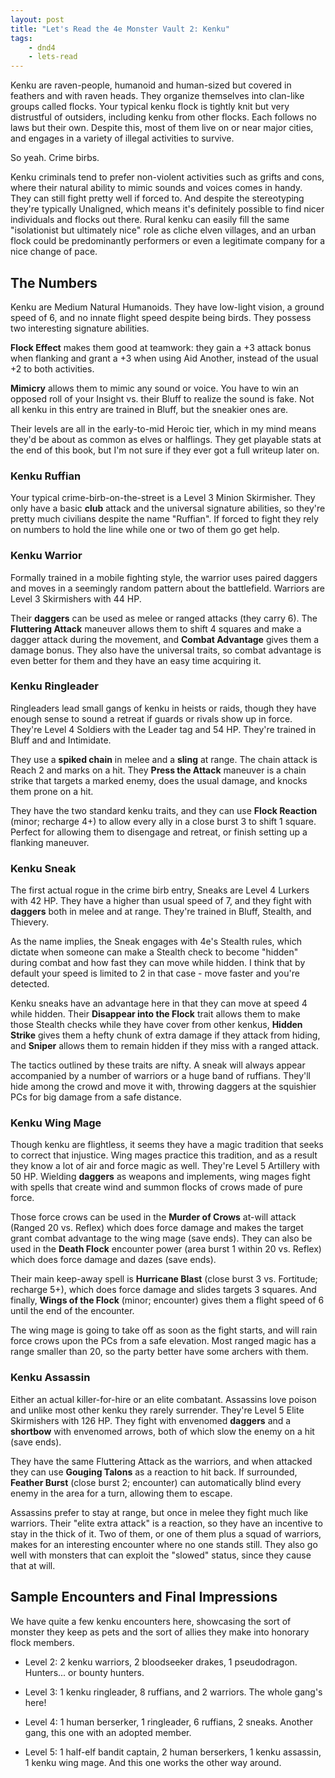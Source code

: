 ```yaml
---
layout: post
title: "Let's Read the 4e Monster Vault 2: Kenku"
tags:
    - dnd4
    - lets-read
---
```


Kenku are raven-people, humanoid and human-sized but covered in feathers and
with raven heads. They organize themselves into clan-like groups called
flocks. Your typical kenku flock is tightly knit but very distrustful of
outsiders, including kenku from other flocks. Each follows no laws but their
own. Despite this, most of them live on or near major cities, and engages in a
variety of illegal activities to survive.

So yeah. Crime birbs.

Kenku criminals tend to prefer non-violent activities such as grifts and cons,
where their natural ability to mimic sounds and voices comes in handy. They can
still fight pretty well if forced to. And despite the stereotyping they're
typically Unaligned, which means it's definitely possible to find nicer
individuals and flocks out there. Rural kenku can easily fill the same
"isolationist but ultimately nice" role as cliche elven villages, and an urban
flock could be predominantly performers or even a legitimate company for a nice
change of pace.

## The Numbers

Kenku are Medium Natural Humanoids. They have low-light vision, a ground speed
of 6, and no innate flight speed despite being birds. They possess two
interesting signature abilities.

**Flock Effect** makes them good at teamwork: they gain a +3 attack bonus when
flanking and grant a +3 when using Aid Another, instead of the usual +2 to both
activities.

**Mimicry** allows them to mimic any sound or voice. You have to win an opposed
roll of your Insight vs. their Bluff to realize the sound is fake. Not all kenku
in this entry are trained in Bluff, but the sneakier ones are.

Their levels are all in the early-to-mid Heroic tier, which in my mind means
they'd be about as common as elves or halflings. They get playable stats at the
end of this book, but I'm not sure if they ever got a full writeup later on.

### Kenku Ruffian

Your typical crime-birb-on-the-street is a Level 3 Minion Skirmisher. They only
have a basic **club** attack and the universal signature abilities, so they're
pretty much civilians despite the name "Ruffian". If forced to fight they rely
on numbers to hold the line while one or two of them go get help.

### Kenku Warrior

Formally trained in a mobile fighting style, the warrior uses paired daggers and
moves in a seemingly random pattern about the battlefield. Warriors are Level 3
Skirmishers with 44 HP.

Their **daggers** can be used as melee or ranged attacks (they carry 6). The
**Fluttering Attack** maneuver allows them to shift 4 squares and make a dagger
attack during the movement, and **Combat Advantage** gives them a damage
bonus. They also have the universal traits, so combat advantage is even better
for them and they have an easy time acquiring it.

### Kenku Ringleader

Ringleaders lead small gangs of kenku in heists or raids, though they have
enough sense to sound a retreat if guards or rivals show up in force. They're
Level 4 Soldiers with the Leader tag and 54 HP. They're trained in Bluff and
and Intimidate.

They use a **spiked chain** in melee and a **sling** at range. The chain attack
is Reach 2 and marks on a hit. They **Press the Attack** maneuver is a chain
strike that targets a marked enemy, does the usual damage, and knocks them prone
on a hit.

They have the two standard kenku traits, and they can use **Flock Reaction**
(minor; recharge 4+) to allow every ally in a close burst 3 to shift 1
square. Perfect for allowing them to disengage and retreat, or finish setting up
a flanking maneuver.

### Kenku Sneak

The first actual rogue in the crime birb entry, Sneaks are Level 4 Lurkers with
42 HP. They have a higher than usual speed of 7, and they fight with **daggers**
both in melee and at range. They're trained in Bluff, Stealth, and Thievery.

As the name implies, the Sneak engages with 4e's Stealth rules, which dictate
when someone can make a Stealth check to become "hidden" during combat and how
fast they can move while hidden. I think that by default your speed is limited
to 2 in that case - move faster and you're detected.

Kenku sneaks have an advantage here in that they can move at speed 4 while
hidden. Their **Disappear into the Flock** trait allows them to make those
Stealth checks while they have cover from other kenkus, **Hidden Strike** gives
them a hefty chunk of extra damage if they attack from hiding, and **Sniper**
allows them to remain hidden if they miss with a ranged attack.

The tactics outlined by these traits are nifty. A sneak will always appear
accompanied by a number of warriors or a huge band of ruffians. They'll hide
among the crowd and move it with, throwing daggers at the squishier PCs for big
damage from a safe distance.

### Kenku Wing Mage

Though kenku are flightless, it seems they have a magic tradition that seeks to
correct that injustice. Wing mages practice this tradition, and as a result they
know a lot of air and force magic as well. They're Level 5 Artillery with 50
HP. Wielding **daggers** as weapons and implements, wing mages fight with spells
that create wind and summon flocks of crows made of pure force.

Those force crows can be used in the **Murder of Crows** at-will attack (Ranged
20 vs. Reflex) which does force damage and makes the target grant combat
advantage to the wing mage (save ends). They can also be used in the **Death
Flock** encounter power (area burst 1 within 20 vs. Reflex) which does force
damage and dazes (save ends).

Their main keep-away spell is **Hurricane Blast** (close burst 3 vs. Fortitude;
recharge 5+), which does force damage and slides targets 3 squares. And finally,
**Wings of the Flock** (minor; encounter) gives them a flight speed of 6 until
the end of the encounter.

The wing mage is going to take off as soon as the fight starts, and will rain
force crows upon the PCs from a safe elevation. Most ranged magic has a range
smaller than 20, so the party better have some archers with them.

### Kenku Assassin

Either an actual killer-for-hire or an elite combatant. Assassins love poison
and unlike most other kenku they rarely surrender. They're Level 5 Elite
Skirmishers with 126 HP. They fight with envenomed **daggers** and a
**shortbow** with envenomed arrows, both of which slow the enemy on a hit (save
ends).

They have the same Fluttering Attack as the warriors, and when attacked they can
use **Gouging Talons** as a reaction to hit back. If surrounded, **Feather
Burst** (close burst 2; encounter) can automatically blind every enemy in the
area for a turn, allowing them to escape.

Assassins prefer to stay at range, but once in melee they fight much like
warriors. Their "elite extra attack" is a reaction, so they have an incentive to
stay in the thick of it. Two of them, or one of them plus a squad of warriors,
makes for an interesting encounter where no one stands still. They also go well
with monsters that can exploit the "slowed" status, since they cause that at
will.

## Sample Encounters and Final Impressions

We have quite a few kenku encounters here, showcasing the sort of monster they
keep as pets and the sort of allies they make into honorary flock members.

- Level 2: 2 kenku warriors, 2 bloodseeker drakes, 1 pseudodragon. Hunters... or
  bounty hunters.

- Level 3: 1 kenku ringleader, 8 ruffians, and 2 warriors. The whole gang's
  here!

- Level 4: 1 human berserker, 1 ringleader, 6 ruffians, 2 sneaks. Another gang,
  this one with an adopted member.

- Level 5: 1 half-elf bandit captain, 2 human berserkers, 1 kenku assassin, 1
  kenku wing mage. And this one works the other way around.
